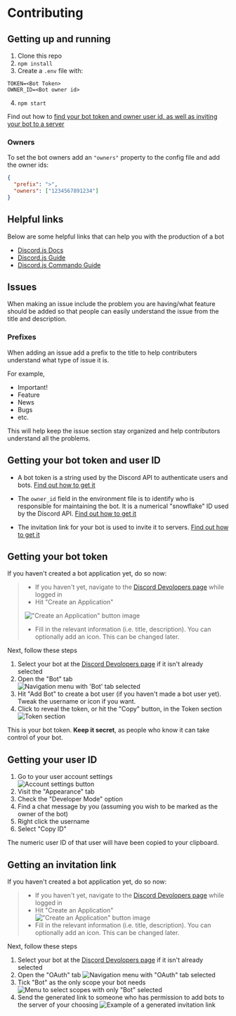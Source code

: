 # Contributing

## Getting up and running
1. Clone this repo
2. `npm install`
3. Create a `.env` file with:
```
TOKEN=<Bot Token>
OWNER_ID=<Bot owner id>
```
4. `npm start`

Find out how to [find your bot token and owner user id, as well as inviting your bot to a server](#getting-your-bot-token-and-user-id)


### Owners
To set the bot owners add an `"owners"` property to the config file and add the owner ids:
```json
{
  "prefix": ">",
  "owners": ["1234567891234"]
}
```

## Helpful links
Below are some helpful links that can help you with the production of a bot

* [Discord.js Docs](https://discord.js.org/#/docs/main/stable/general/welcome)
* [Discord.js Guide](https://anidiotsguide_old.gitbooks.io/discord-js-bot-guide/content/getting-started/the-long-version.html)
* [Discord.js Commando Guide](https://dragonfire535.gitbooks.io/discord-js-commando-beginners-guide/content/)

## Issues 
When making an issue include the problem you are having/what feature should be added so that people can easily understand the issue from the title and description. 

### Prefixes
When adding an issue add a prefix to the title to help contributers understand what type of issue it is. 

For example, 
  + Important!
  + Feature
  + News
  + Bugs
  + etc.

This will help keep the issue section stay organized and help contributors understand all the problems. 

## Getting your bot token and user ID

- A bot token is a string used by the Discord API to authenticate users and bots. [Find out how to get it](#getting-your-bot-token)

- The `owner_id` field in the environment file is to identify who is responsible for maintaining the bot. It is a numerical "snowflake" ID used by the Discord API. [Find out how to get it](#getting-your-user-id)

- The invitation link for your bot is used to invite it to servers. [Find out how to get it](#getting-an-invitation-link)
## Getting your bot token

If you haven't created a bot application yet, do so now:

> - If you haven't yet, navigate to the [Discord Devolopers page](https://discordapp.com/developers/applications/) while logged in
> - Hit "Create an Application"
>
> !["Create an Application" button image](https://cdn.discordapp.com/attachments/430070805653880832/473150670804090883/unknown.png)
> - Fill in the relevant information (i.e. title, description). You can optionally add an icon. This can be changed later.

Next, follow these steps

1. Select your bot at the [Discord Devolopers page](https://discordapp.com/developers/applications/) if it isn't already selected
2. Open the "Bot" tab <div><img title="Navigation menu with 'Bot' tab selected" src="https://cdn.discordapp.com/attachments/430070805653880832/473151943162724382/unknown.png"></div>
3. Hit "Add Bot" to create a bot user (if you haven't made a bot user yet). Tweak the username or icon if you want.
4. Click to reveal the token, or hit the "Copy" button, in the Token section <div><img title="Token section" src="https://cdn.discordapp.com/attachments/430070805653880832/473152233916203028/unknown.png"></div>

This is your bot token. **Keep it secret**, as people who know it can take control of your bot.

## Getting your user ID

1. Go to your user account settings<div><img title="Account settings button" src="https://cdn.discordapp.com/attachments/430070805653880832/473152689526800384/unknown.png"></div>
2. Visit the "Appearance" tab
3. Check the "Developer Mode" option
4. Find a chat message by you (assuming you wish to be marked as the owner of the bot)
5. Right click the username
6. Select "Copy ID"

The numeric user ID of that user will have been copied to your clipboard.

## Getting an invitation link

If you haven't created a bot application yet, do so now:

> - If you haven't yet, navigate to the [Discord Devolopers page](https://discordapp.com/developers/applications/) while logged in
> - Hit "Create an Application"
> !["Create an Application" button image](https://cdn.discordapp.com/attachments/430070805653880832/473150670804090883/unknown.png)
> - Fill in the relevant information (i.e. title, description). You can optionally add an icon. This can be changed later.

Next, follow these steps

1. Select your bot at the [Discord Devolopers page](https://discordapp.com/developers/applications/) if it isn't already selected
2. Open the "OAuth" tab
![Navigation menu with "OAuth" tab selected](https://cdn.discordapp.com/attachments/430070805653880832/473153670717112321/unknown.png)
3. Tick "Bot" as the only scope your bot needs
![Menu to select scopes with only "Bot" selected](https://cdn.discordapp.com/attachments/430070805653880832/473153767886553118/unknown.png)
4. Send the generated link to someone who has permission to add bots to the server of your choosing
![Example of a generated invitation link](https://cdn.discordapp.com/attachments/430070805653880832/473153996778110976/unknown.png)